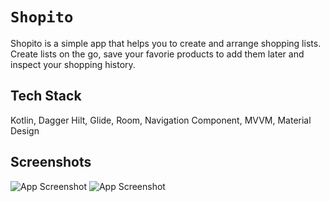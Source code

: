 # `Shopito`

Shopito is a simple app that helps you to create and arrange shopping lists. Create lists on the go, save your favorie products to add them later and inspect your shopping history.


## Tech Stack

Kotlin, Dagger Hilt, Glide, Room, Navigation Component, MVVM, Material Design


## Screenshots

![App Screenshot](https://i.imgur.com/dklKHTsl.png) 
![App Screenshot](https://i.imgur.com/kvTuBm9l.png)


